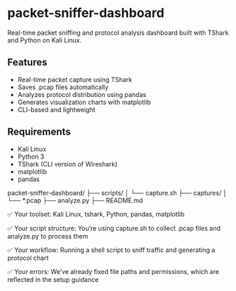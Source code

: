 # packet-sniffer-dashboard
Real-time packet sniffing and protocol analysis dashboard built with TShark and Python on Kali Linux.
## Features
- Real-time packet capture using TShark
- Saves .pcap files automatically
- Analyzes protocol distribution using pandas
- Generates visualization charts with matplotlib
- CLI-based and lightweight

## Requirements
- Kali Linux
- Python 3
- TShark (CLI version of Wireshark)
- matplotlib
- pandas



packet-sniffer-dashboard/
├── scripts/
│   └── capture.sh
├── captures/
│   └── *.pcap
├── analyze.py
├── README.md


✅ Your toolset: Kali Linux, tshark, Python, pandas, matplotlib

✅ Your script structure: You’re using capture.sh to collect .pcap files and analyze.py to process them

✅ Your workflow: Running a shell script to sniff traffic and generating a protocol chart

✅ Your errors: We’ve already fixed file paths and permissions, which are reflected in the setup guidance










